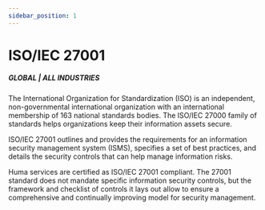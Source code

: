 ```yaml
---
sidebar_position: 1
---
```


# ISO/IEC 27001
##### GLOBAL | ALL INDUSTRIES

The International Organization for Standardization (ISO) is an independent, non-governmental international organization with an international membership of 163 national standards bodies. The ISO/IEC 27000 family of standards helps organizations keep their information assets secure.

ISO/IEC 27001 outlines and provides the requirements for an information security management system (ISMS), specifies a set of best practices, and details the security controls that can help manage information risks.

Huma services are certified as ISO/IEC 27001 compliant. The 27001 standard does not mandate specific information security controls, but the framework and checklist of controls it lays out allow to ensure a comprehensive and continually improving model for security management.
